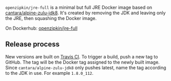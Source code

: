 `openzipkin/jre-full` is a minimal but full JRE Docker image based on [cantara/alpine-zulu-jdk8](https://github.com/Cantara/maven-infrastructure/tree/master/docker-baseimages/alpine-zulu-jdk8). It's created by removing the JDK and leaving only the JRE, then squashing the Docker image.

On Dockerhub: [openzipkin/jre-full](https://hub.docker.com/r/openzipkin/jre-full/)

## Release process

New versions are built on [Travis CI](https://travis-ci.org/openzipkin/docker-jre-full). To trigger a build, push a new tag to GitHub. The tag will be the Docker tag assigned to the newly built image. Since `cantara/alpine-zulu-jdk8` only pushes latest, name the tag according to the JDK in use. For example `1.8.0_112`.
